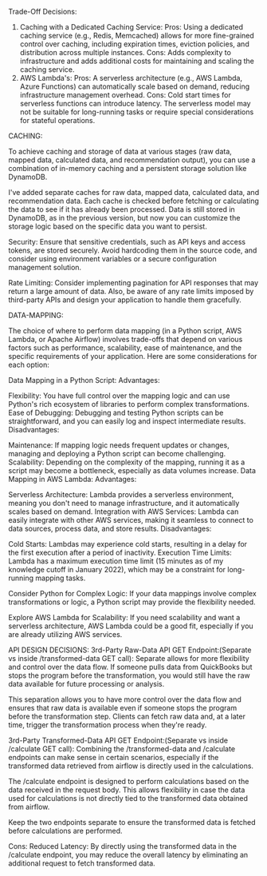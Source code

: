 Trade-Off Decisions:

1. Caching with a Dedicated Caching Service:
Pros: Using a dedicated caching service (e.g., Redis, Memcached) allows for more fine-grained control over caching, including expiration times, eviction policies, and distribution across multiple instances.
Cons: Adds complexity to infrastructure and adds additional costs for maintaining and scaling the caching service.
2. AWS Lambda's:
Pros: A serverless architecture (e.g., AWS Lambda, Azure Functions) can automatically scale based on demand, reducing infrastructure management overhead.
Cons: Cold start times for serverless functions can introduce latency. The serverless model may not be suitable for long-running tasks or require special considerations for stateful operations.


CACHING:

To achieve caching and storage of data at various stages (raw data, mapped data, calculated data, and recommendation output), you can use a combination of in-memory caching and a persistent storage solution like DynamoDB.

I've added separate caches for raw data, mapped data, calculated data, and recommendation data.
Each cache is checked before fetching or calculating the data to see if it has already been processed.
Data is still stored in DynamoDB, as in the previous version, but now you can customize the storage logic based on the specific data you want to persist.


Security: Ensure that sensitive credentials, such as API keys and access tokens, are stored securely. Avoid hardcoding them in the source code, and consider using environment variables or a secure configuration management solution.

Rate Limiting: Consider implementing pagination for API responses that may return a large amount of data. Also, be aware of any rate limits imposed by third-party APIs and design your application to handle them gracefully.


DATA-MAPPING:

The choice of where to perform data mapping (in a Python script, AWS Lambda, or Apache Airflow) involves trade-offs that depend on various factors such as performance, scalability, ease of maintenance, and the specific requirements of your application. Here are some considerations for each option:

Data Mapping in a Python Script:
Advantages:

Flexibility: You have full control over the mapping logic and can use Python's rich ecosystem of libraries to perform complex transformations.
Ease of Debugging: Debugging and testing Python scripts can be straightforward, and you can easily log and inspect intermediate results.
Disadvantages:

Maintenance: If mapping logic needs frequent updates or changes, managing and deploying a Python script can become challenging.
Scalability: Depending on the complexity of the mapping, running it as a script may become a bottleneck, especially as data volumes increase.
Data Mapping in AWS Lambda:
Advantages:

Serverless Architecture: Lambda provides a serverless environment, meaning you don't need to manage infrastructure, and it automatically scales based on demand.
Integration with AWS Services: Lambda can easily integrate with other AWS services, making it seamless to connect to data sources, process data, and store results.
Disadvantages:

Cold Starts: Lambdas may experience cold starts, resulting in a delay for the first execution after a period of inactivity.
Execution Time Limits: Lambda has a maximum execution time limit (15 minutes as of my knowledge cutoff in January 2022), which may be a constraint for long-running mapping tasks.

Consider Python for Complex Logic: If your data mappings involve complex transformations or logic, a Python script may provide the flexibility needed.

Explore AWS Lambda for Scalability: If you need scalability and want a serverless architecture, AWS Lambda could be a good fit, especially if you are already utilizing AWS services.

API DESIGN DECISIONS:
3rd-Party Raw-Data API GET Endpoint:(Separate vs inside /transformed-data GET call):
Separate allows for more flexibility and control over the data flow. If someone pulls data from QuickBooks but stops the program before the transformation, you would still have the raw data available for future processing or analysis.

This separation allows you to have more control over the data flow and ensures that raw data is available even if someone stops the program before the transformation step. Clients can fetch raw data and, at a later time, trigger the transformation process when they're ready.

3rd-Party Transformed-Data API GET Endpoint:(Separate vs inside /calculate GET call):
Combining the /transformed-data and /calculate endpoints can make sense in certain scenarios, especially if the transformed data retrieved from airflow is directly used in the calculations.

The /calculate endpoint is designed to perform calculations based on the data received in the request body. This allows flexibility in case the data used for calculations is not directly tied to the transformed data obtained from airflow.

Keep the two endpoints separate to ensure the transformed data is fetched before calculations are performed.

Cons:
Reduced Latency: By directly using the transformed data in the /calculate endpoint, you may reduce the overall latency by eliminating an additional request to fetch transformed data.
